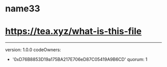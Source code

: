 # name33
# https://tea.xyz/what-is-this-file
---
version: 1.0.0
codeOwners:
  - '0xD76B8853D19a175BA217E706eD87C05419A9B6CD'
quorum: 1

